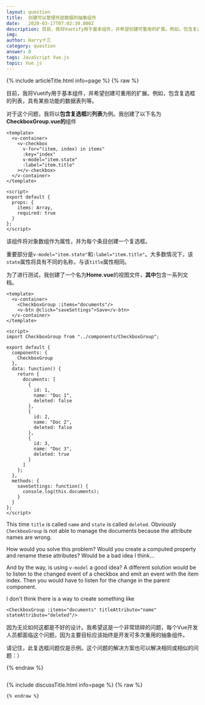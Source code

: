 ```yaml
---
layout: question
title:  创建可以管理外部数据的抽象组件
date:   2020-03-17T07:02:30.000Z
description: 目前，我将Vuetify用于基本组件，并希望创建可重用的扩展。例如，包含复选框的列表，具有某些功能的数据表列等。对于这个问题，我将以包含复选框的列表为...
img: 
author: Harry十三
category: question
answer: 0
tags: JavaScript Vue.js
topic: Vue.js
---
```

<div class="article-root">
  <div class="article">
    {% include articleTitle.html info=page %}
    {% raw %}
    <div class="article-content"><p><font style="vertical-align: inherit;"><font style="vertical-align: inherit;">目前，我将Vuetify用于基本组件，并希望创建可重用的扩展。</font><font style="vertical-align: inherit;">例如，包含复选框的列表，具有某些功能的数据表列等。</font></font></p>

<p><font style="vertical-align: inherit;"><font style="vertical-align: inherit;">对于这个问题，我将以</font></font><strong><font style="vertical-align: inherit;"><font style="vertical-align: inherit;">包含复选框</font></font></strong><font style="vertical-align: inherit;"><font style="vertical-align: inherit;">的</font><strong><font style="vertical-align: inherit;">列表</font></strong><font style="vertical-align: inherit;">为例。</font><font style="vertical-align: inherit;">我创建了以下名为</font><strong><font style="vertical-align: inherit;">CheckboxGroup.vue的</font></strong><font style="vertical-align: inherit;">组件</font></font><strong><font style="vertical-align: inherit;"></font></strong></p>

<pre><code>&lt;template&gt;<font></font>
  &lt;v-container&gt;<font></font>
    &lt;v-checkbox<font></font>
      v-for="(item, index) in items"<font></font>
      :key="index"<font></font>
      v-model="item.state"<font></font>
      :label="item.title"<font></font>
    &gt;&lt;/v-checkbox&gt;<font></font>
  &lt;/v-container&gt;<font></font>
&lt;/template&gt;<font></font>
<font></font>
&lt;script&gt;<font></font>
export default {<font></font>
  props: {<font></font>
    items: Array,<font></font>
    required: true<font></font>
  }<font></font>
};<font></font>
&lt;/script&gt;<font></font>
</code></pre>

<p><font style="vertical-align: inherit;"><font style="vertical-align: inherit;">该组件将对象数组作为属性，并为每个条目创建一个复选框。</font></font></p>

<p><font style="vertical-align: inherit;"><font style="vertical-align: inherit;">重要部分是</font></font><code>v-model="item.state"</code><font style="vertical-align: inherit;"><font style="vertical-align: inherit;">和</font></font><code>:label="item.title"</code><font style="vertical-align: inherit;"><font style="vertical-align: inherit;">。</font><font style="vertical-align: inherit;">大多数情况下，该</font></font><code>state</code><font style="vertical-align: inherit;"><font style="vertical-align: inherit;">属性将具有不同的名称，与该</font></font><code>title</code><font style="vertical-align: inherit;"><font style="vertical-align: inherit;">属性</font><font style="vertical-align: inherit;">相同</font><font style="vertical-align: inherit;">。</font></font></p>

<p><font style="vertical-align: inherit;"><font style="vertical-align: inherit;">为了进行测试，我创建了一个名为</font></font><strong><font style="vertical-align: inherit;"><font style="vertical-align: inherit;">Home.vue</font></font></strong><font style="vertical-align: inherit;"><font style="vertical-align: inherit;">的视图文件，</font><strong><font style="vertical-align: inherit;">其中</font></strong><font style="vertical-align: inherit;">包含一系列文档。</font></font></p>

<pre><code>&lt;template&gt;<font></font>
  &lt;v-container&gt;<font></font>
    &lt;CheckboxGroup :items="documents"/&gt;<font></font>
    &lt;v-btn @click="saveSettings"&gt;Save&lt;/v-btn&gt;<font></font>
  &lt;/v-container&gt;<font></font>
&lt;/template&gt;<font></font>
<font></font>
&lt;script&gt;<font></font>
import CheckboxGroup from "../components/CheckboxGroup";<font></font>
<font></font>
export default {<font></font>
  components: {<font></font>
    CheckboxGroup<font></font>
  },<font></font>
  data: function() {<font></font>
    return {<font></font>
      documents: [<font></font>
        {<font></font>
          id: 1,<font></font>
          name: "Doc 1",<font></font>
          deleted: false<font></font>
        },<font></font>
        {<font></font>
          id: 2,<font></font>
          name: "Doc 2",<font></font>
          deleted: false<font></font>
        },<font></font>
        {<font></font>
          id: 3,<font></font>
          name: "Doc 3",<font></font>
          deleted: true<font></font>
        }<font></font>
      ]<font></font>
    };<font></font>
  },<font></font>
  methods: {<font></font>
    saveSettings: function() {<font></font>
      console.log(this.documents);<font></font>
    }<font></font>
  }<font></font>
};<font></font>
&lt;/script&gt;<font></font>
</code></pre>

<p>This time <code>title</code> is called <code>name</code> and <code>state</code> is called <code>deleted</code>. Obviously <code>CheckboxGroup</code> is not able to manage the documents because the attribute names are wrong.</p>

<p>How would you solve this problem? Would you create a computed property and rename these attributes? Would be a bad idea I think...</p>

<p>And by the way, is using <code>v-model</code> a good idea? A different solution would be to listen to the changed event of a checkbox and emit an event with the item index. Then you would have to listen for the change in the parent component.</p>

<p>I don't think there is a way to create something like</p>

<pre><code>&lt;CheckboxGroup :items="documents" titleAttribute="name" stateAttribute="deleted"/&gt; 
</code></pre>

<p><font style="vertical-align: inherit;"><font style="vertical-align: inherit;">因为无论如何这都是不好的设计。</font><font style="vertical-align: inherit;">我希望这是一个非常琐碎的问题，每个Vue开发人员都面临这个问题，因为主要目标应该始终是开发可多次重用的抽象组件。</font></font></p>

<p><font style="vertical-align: inherit;"><font style="vertical-align: inherit;">请记住，此复选框问题仅是示例。</font><font style="vertical-align: inherit;">这个问题的解决方案也可以解决相同或相似的问题：）</font></font></p></div>
    {% endraw %}
  </div>
  <p style="height: 0;width:0;overflow: hidden;"> 第1877篇《创建可以管理外部数据的抽象组件》来自Winter(https://github.com/aiyld/aiyld.github.io)的站点</p>
  <div class="discuss-wrapper">
    {% include discussTitle.html info=page %}
    {% raw %}
    
    {% endraw %}
  </div>
<div>
